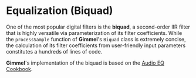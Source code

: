 # Equalization (Biquad)
<!--TODO-->

One of the most popular digital filters is the **biquad**, a second-order IIR filter that is highly versatile via parameterization of its filter coefficients. While the `processSample` function of **Gimmel**'s `Biquad` class is extremely concise, the calculation of its filter coefficients from user-friendly input parameters constitutes a hundreds of lines of code. 

**Gimmel**'s implementation of the biquad is based on the [Audio EQ Cookbook](https://www.w3.org/TR/audio-eq-cookbook/).